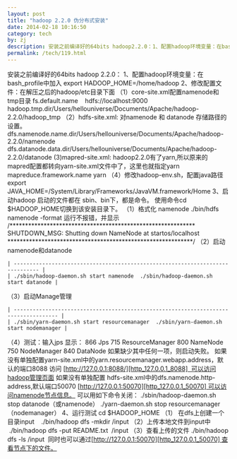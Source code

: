 ```yaml
---
layout: post
title: "hadoop 2.2.0 伪分布式安装"
date: 2014-02-18 10:16:50
category: tech
by: zj
description: 安装之前编译好的64bits hadoop2.2.0：1、配置hadoop环境变量：在bash_profile中加入 exportHADOOP_HOME=/home/hadoop2、修改配置文件：在解压之后的hadoop/etc目录下面（1）core
permalink: /tech/119.html
---
```

安装之前编译好的64bits hadoop 2.2.0： 1、配置hadoop环境变量：在bash\_profile中加入 export HADOOP\_HOME=/home/hadoop 2、修改配置文件：在解压之后的hadoop/etc目录下面 （1）core-site.xml配置namenode和tmp目录 <property> <name>fs.default.name</name>    <value>hdfs://localhost:9000</value> </property> <property> <name>hadoop.tmp.dir</name><value>/Users/hellouniverse/Documents/Apache/hadoop-2.2.0/hadoop\_tmp</value> </property> （2）hdfs-site.xml: 对namenode 和 datanode 存储路径的设置。 <property> <name>dfs.namenode.name.dir</name><value>/Users/hellouniverse/Documents/Apache/hadoop-2.2.0/namenode</value> </property> <property> <name>dfs.datanode.data.dir</name><value>/Users/hellouniverse/Documents/Apache/hadoop-2.2.0/datanode</value> </property> (3)mapred-site.xml: hadoop2.2.0有了yarn,所以原来的mapred配置都转向yarn-site.xml文件中了，这里也就指定yarn <property><name>mapreduce.framework.name</name> <value>yarn</value> </property> （4）修改hadoop-env.sh，配置java路径 export JAVA\_HOME=/System/Library/Frameworks/JavaVM.framework/Home 3、启动hadoop 启动的文件都在 sbin、bin下，都是命令。 使用命令cd $HADOOP\_HOME切换到该安装目录下。 （1）格式化 namenode ./bin/hdfs namenode -format 运行不报错，并显示 /\*\*\*\*\*\*\*\*\*\*\*\*\*\*\*\*\*\*\*\*\*\*\*\*\*\*\*\*\*\*\*\*\*\*\*\*\*\*\*\*\*\*\*\*\*\*\*\*\*\*\*\*\*\*\*\*\*\*\*\* SHUTDOWN\_MSG: Shutting down NameNode at startos/localhost \*\*\*\*\*\*\*\*\*\*\*\*\*\*\*\*\*\*\*\*\*\*\*\*\*\*\*\*\*\*\*\*\*\*\*\*\*\*\*\*\*\*\*\*\*\*\*\*\*\*\*\*\*\*\*\*\*\*\*\*/ （2）启动namenode和datanode

    | ------------------------------------------------------------------------------ |
    | ./sbin/hadoop-daemon.sh start namenode  ./sbin/hadoop-daemon.sh start datanode |

（3）启动Manage管理

    | ------------------------------------------------------------------------------------ |
    | ./sbin/yarn-daemon.sh start resourcemanager  ./sbin/yarn-daemon.sh start nodemanager |

（4）测试：输入jps 显示： 866 Jps 715 ResourceManager 800 NameNode 750 NodeManager 840 DataNode 如果缺少其中任何一项，则启动失败。 如果没有单独配置yarn-site.xml中的yarn.resourcemanager.webapp.address，默认的端口8088 访问 [http://127.0.0.1:8088/][http_127.0.0.1_8088]  可以访问hadoop管理页面 如果没有单独配置 hdfs-site.xml中的dfs.namenode.http-address,默认端口50070 [http://127.0.0.1:50070][http_127.0.0.1_50070] 可以访问namenode节点信息。 可以用如下命令关闭： ./sbin/hadoop-daemon.sh stop datanode（或namenode） ./yarn-daemon.sh stop resourcemanager（nodemanager） 4、运行测试 cd $HADOOP\_HOME （1） 在dfs上创建一个目录input    ./bin/hadoop dfs -mkdir /input （2）上传本地文件到input中    ./bin/hadoop dfs -put README.txt  /input （3）查看上传的文件 ./bin/hadoop dfs -ls /input  同时也可以通过[http://127.0.0.1:50070][http_127.0.0.1_50070] 查看节点下的文件。


[http_127.0.0.1_8088]: http://127.0.0.1:8088/cluster
[http_127.0.0.1_50070]: http://127.0.0.1:50070/